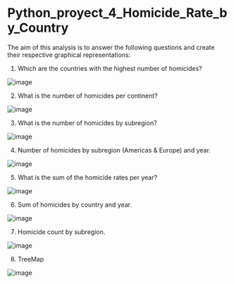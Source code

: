 # Python_proyect_4_Homicide_Rate_by_Country

The aim of this analysis is to answer the following questions and create their respective graphical representations:

1. Which are the countries with the highest number of homicides?

![image](https://github.com/ELopez2657/Python_proyect_4_Homicide_Rate_by_Country/assets/146747798/ba8af29e-c7ff-4500-8ab7-a99efcc91cad)

2. What is the number of homicides per continent?

![image](https://github.com/ELopez2657/Python_proyect_4_Homicide_Rate_by_Country/assets/146747798/1c5ef156-f8a6-425d-aa03-7d9fa8574c8f)

3. What is the number of homicides by subregion?

![image](https://github.com/ELopez2657/Python_proyect_4_Homicide_Rate_by_Country/assets/146747798/f1272dba-1bc3-4d61-a31e-b9e5e1793ece)

4. Number of homicides by subregion (Americas & Europe) and year.

![image](https://github.com/ELopez2657/Python_proyect_4_Homicide_Rate_by_Country/assets/146747798/58be6fd0-2c4a-4ab1-9ff1-dad39a6df527)

5. What is the sum of the homicide rates per year?

![image](https://github.com/ELopez2657/Python_proyect_4_Homicide_Rate_by_Country/assets/146747798/8b359948-fdfe-459b-8963-ba2583c08da6)


6. Sum of homicides by country and year.

![image](https://github.com/ELopez2657/Python_proyect_4_Homicide_Rate_by_Country/assets/146747798/80775f09-296a-4b12-9773-63c3a3aaa35c)

7. Homicide count by subregion.

![image](https://github.com/ELopez2657/Python_proyect_4_Homicide_Rate_by_Country/assets/146747798/01bd0a49-ede8-42cc-ab4c-83cddbf9a60f)

8. TreeMap

![image](https://github.com/ELopez2657/Python_proyect_4_Homicide_Rate_by_Country/assets/146747798/0039831d-9e9c-4133-b17f-fcd3b27e1501)


